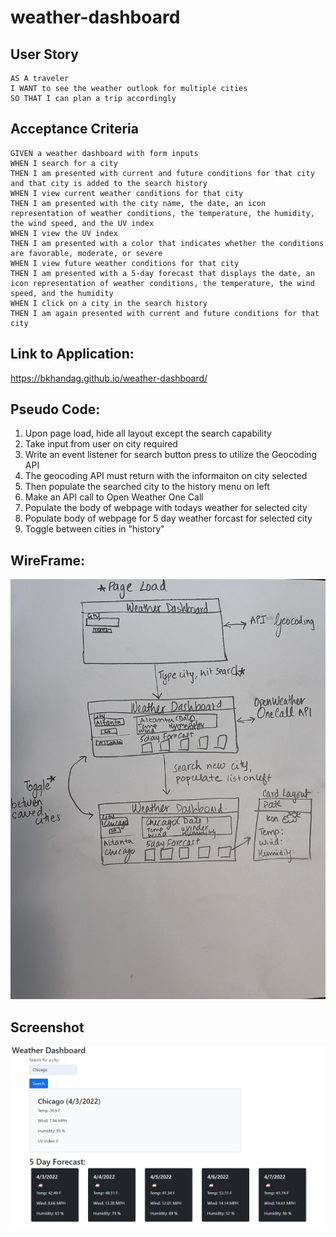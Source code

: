 # weather-dashboard

## User Story

```
AS A traveler
I WANT to see the weather outlook for multiple cities
SO THAT I can plan a trip accordingly
```

## Acceptance Criteria

```
GIVEN a weather dashboard with form inputs
WHEN I search for a city
THEN I am presented with current and future conditions for that city and that city is added to the search history
WHEN I view current weather conditions for that city
THEN I am presented with the city name, the date, an icon representation of weather conditions, the temperature, the humidity, the wind speed, and the UV index
WHEN I view the UV index
THEN I am presented with a color that indicates whether the conditions are favorable, moderate, or severe
WHEN I view future weather conditions for that city
THEN I am presented with a 5-day forecast that displays the date, an icon representation of weather conditions, the temperature, the wind speed, and the humidity
WHEN I click on a city in the search history
THEN I am again presented with current and future conditions for that city
```

## Link to Application:
https://bkhandag.github.io/weather-dashboard/

## Pseudo Code:
1. Upon page load, hide all layout except the search capability
1. Take input from user on city required
1. Write an event listener for search button press to utilize the Geocoding API
1. The geocoding API must return with the informaiton on city selected
1. Then populate the searched city to the history menu on left
1. Make an API call to Open Weather One Call
1. Populate the body of webpage with todays weather for selected city
1. Populate body of webpage for 5 day weather forcast for selected city
1. Toggle between cities in "history"

## WireFrame:
!["WireFrame"](Weather_Ds_wireframe.jpeg)

## Screenshot
!["Weather Dashboard"](weather_ds.png)
